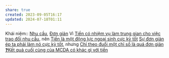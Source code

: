 ```yaml
---
share: true
created: 2023-09-05T16:17
updated: 2024-07-18T01:11
---
```

Khái niệm:: [Nhu cầu](%E2%9A%A1Hi%E1%BB%83u%20bi%E1%BA%BFt%20s%C3%A2u/%CE%9E%20Kh%C3%A1i%20ni%E1%BB%87m/X%C3%A2y%20d%E1%BB%B1ng%20d%E1%BB%B1%20%C3%A1n/Qu%E1%BA%A3n%20l%C3%BD%20d%E1%BB%B1%20%C3%A1n/Nhu%20c%E1%BA%A7u.md), [Đơn giản](%C4%90%C6%A1n%20gi%E1%BA%A3n.md)
Vì [Tiền có nhiệm vụ làm trung gian cho việc trao đổi nhu cầu](./Ti%E1%BB%81n%20c%C3%B3%20nhi%E1%BB%87m%20v%E1%BB%A5%20l%C3%A0m%20trung%20gian%20cho%20vi%E1%BB%87c%20trao%20%C4%91%E1%BB%95i%20nhu%20c%E1%BA%A7u.md), nên [Tiền là một động lực ngoại sinh cực kỳ tốt](./Ti%E1%BB%81n%20l%C3%A0%20m%E1%BB%99t%20%C4%91%E1%BB%99ng%20l%E1%BB%B1c%20ngo%E1%BA%A1i%20sinh%20c%E1%BB%B1c%20k%E1%BB%B3%20t%E1%BB%91t.md)
[Sự đơn giản ép ta phải làm nó cực kỳ tốt](S%E1%BB%B1%20%C4%91%C6%A1n%20gi%E1%BA%A3n%20%C3%A9p%20ta%20ph%E1%BA%A3i%20l%C3%A0m%20n%C3%B3%20c%E1%BB%B1c%20k%E1%BB%B3%20t%E1%BB%91t.md), nhưng [Chỉ theo đuổi một chỉ số là quá đơn giản](Ch%E1%BB%89%20theo%20%C4%91u%E1%BB%95i%20m%E1%BB%99t%20ch%E1%BB%89%20s%E1%BB%91%20l%C3%A0%20qu%C3%A1%20%C4%91%C6%A1n%20gi%E1%BA%A3n.md)
[❓Kết quả cuối cùng của MCDA có khác gì với tiền](%E2%9D%93K%E1%BA%BFt%20qu%E1%BA%A3%20cu%E1%BB%91i%20c%C3%B9ng%20c%E1%BB%A7a%20MCDA%20c%C3%B3%20kh%C3%A1c%20g%C3%AC%20v%E1%BB%9Bi%20ti%E1%BB%81n.md)